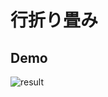 # 行折り畳み

## Demo

![result](https://github.com/ashitaka1963/JavaScript/blob/master/%E8%A1%8C%E6%8A%98%E3%82%8A%E7%95%B3%E3%81%BF/resource/%E8%A1%8C%E6%8A%98%E3%82%8A%E7%95%B3%E3%81%BFdemo.gif)
